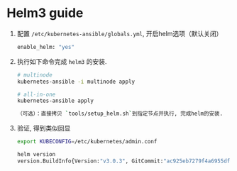 # Helm3 guide

1. 配置 `/etc/kubernetes-ansible/globals.yml`, 开启helm选项（默认关闭）

    ``` bash
    enable_helm: "yes"
    ```

2. 执行如下命令完成 `helm3` 的安装.

    ``` bash
    # multinode
    kubernetes-ansible -i multinode apply

    # all-in-one
    kubernetes-ansible apply

   （可选）：直接拷贝 `tools/setup_helm.sh`到指定节点并执行, 完成helm的安装.
    ```

3. 验证, 得到类似回显

    ``` bash
    export KUBECONFIG=/etc/kubernetes/admin.conf

    helm version
    version.BuildInfo{Version:"v3.0.3", GitCommit:"ac925eb7279f4a6955df663a0128044a8a6b7593", GitTreeState:"clean", GoVersion:"go1.13.6"}
    ```
